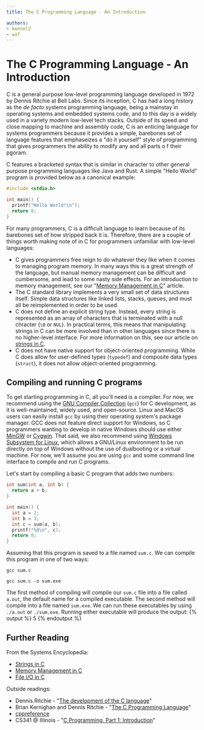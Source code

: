 ```yaml
---
title: The C Programming Language - An Introduction

authors:
- kennel2
- waf
---
```


<link rel="stylesheet" href="https://cdnjs.cloudflare.com/ajax/libs/prism-themes/1.9.0/prism-a11y-dark.min.css" integrity="sha512-bd1K4DEquIavX49RSZHIE0Ye6RFOVlGLhtGow9KDbLYqOd/ufhshkP0GoJoVR1jqj7FmOffvVIKuq1tcXlN9ZA==" crossorigin="anonymous" referrerpolicy="no-referrer" />

# The C Programming Language - An Introduction

C is a general purpose low-level programming language developed in 1972 by Dennis Ritchie at Bell Labs. Since its inception, C has had a long history as the *de facto* systems programming language, being a mainstay in operating systems and embedded systems code, and to this day is a widely used in a variety modern low-level tech stacks. Outside of its speed and close mapping to machine and assembly code, C is an enticing language for systems programmers because it provides a simple, barebones set of language features that emphaseizes a "do it yourself" style of programming that gives programmers the ability to modify any and all parts o f their pgoram.

C features a bracketed syntax that is similar in character to other general purpose programming languages like Java and Rust. A simple "Hello World" program is provided below as a canonical example:

```c
#include <stdio.h>

int main() {
  printf("Hello World!\n");
  return 0;
}
```

For many programmers, C is a difficult language to learn because of its barebones set of how stripped back it is. Therefore, there are a couple of things worth making note of in C for programmers unfamiliar with low-level languages:

- C gives programmers free reign to do whatever they like when it comes to managing program memory. In many ways this is a great strength of the language, but manual memory management can be difficult and cumbersome, and lead to some nasty side effects. For an introduction to memory management, see our "[Memory Management in C](../c-memory-management)" article.
- The C standard library implements a very small set of data structures itself. Simple data structures like linked lists, stacks, queues, and must all be reimplemented in order to be used.
- C does not define an explicit string type. Instead, every string is represented as an array of characters that is terminated with a null chracter (`\0` or `NUL`). In practical terms, this means that manipulating strings in C can be more involved than in other languages since there is no higher-level interface. For more information on this, see our article on [strings in C](../c-strings).
- C does not have native support for object-oriented programming. While C does allow for user-defined types (`typedef`) and composite data types (`struct`), it does not allow object-oriented programming.

## Compiling and running C programs

To get starting programming in C, all you'll need is a compiler. For now, we recommend using the [GNU Compiler Collection](https://gcc.gnu.org/) (`gcc`) for C development, as it is well-maintained, widely used, and open-source. Linux and MacOS users can easily install `gcc` by using their operating system's package manager. GCC does not feature direct support for Windows, so C programmers wanting to develop in native Windows should use either [MinGW](https://osdn.net/projects/mingw/) or [Cygwin](https://sourceware.org/cygwin/). That said, we also recommend using [Windows Subsystem for Linux](https://docs.microsoft.com/en-us/windows/wsl/about), which allows a GNU/Linux environment to be run directly on top of Windows without the use of dualbooting or a virtual machine. For now, we'll assume you are using `gcc` and some command line interface to compile and run C programs.

Let's start by compiling a basic C program that adds two numbers:

```c
int sum(int a, int b) {
  return a + b;
}

int main() {
  int a = 2;
  int b = 3;
  int c = sum(a, b);
  printf("%d\n", c);
  return 0;
}
```

Assuming that this program is saved to a file named `sum.c`. We can compile this program in one of two ways:

`gcc sum.c`

`gcc sum.c -o sum.exe`

The first method of compiling will compile our `sum.c` file into a file called `a.out`, the default name for a compiled executable. The second method will compile into a file named `sum.exe`. We can run these executables by using `./a.out` or `./sum.exe`. Running either executable will produce the output:
{% output %}
5
{% endoutput %}

## Further Reading

From the Systems Encyclopedia:

- [Strings in C](../c-strings)
- [Memory Management in C](../c-memory-management)
- [File I/O in C](../c-fileio)

Outside readings:

- Dennis Ritchie - "[The development of the C language](https://dl.acm.org/doi/10.1145/155360.155580)"
- Brian Kernighan and Dennis Ritchie - "[The C Programming Language](https://books.google.com/books?id=161QAAAAMAAJ)"
- [cppreference](https://en.cppreference.com/w/c)
- CS341 @ Illinois - "[C Programming, Part 1: Introduction](https://github.com/angrave/SystemProgramming/wiki/C-Programming%2C-Part-1%3A-Introduction)"
